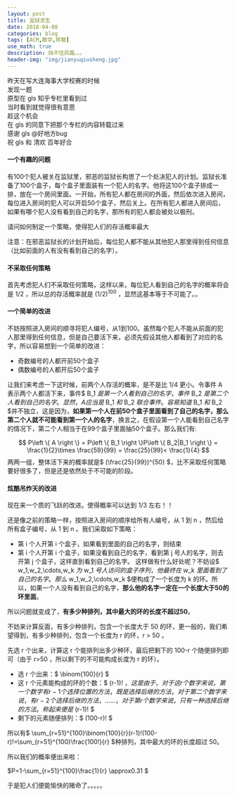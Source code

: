 ```yaml
---
layout: post
title: 监狱求生
date: 2018-04-08
categories: blog
tags: [ACM,数学,转载]
use_math: true
description: 挡不住风霜。。。
header-img: "img/jianyuqiusheng.jpg"
---
```


昨天在写大连海事大学校赛的时候<br>
发现一题<br>
原型在 gls 知乎专栏里看到过<br>
当时看到就觉得很有意思<br>
趁这个机会<br>
在 gls 的同意下把那个专栏的内容转载过来<br>
感谢 gls @好地方bug<br>
祝 gls 和 清欢 百年好合<br>



#### 一个有趣的问题
有100个犯人被关在监狱里，邪恶的监狱长构思了一个处决犯人的计划。监狱长准备了100个盒子，每个盒子里面装有一个犯人的名字。他将这100个盒子排成一排，放在一个房间里面。一开始，所有犯人都在房间的外面，然后依次进入房间，每位进入房间的犯人可以开启50个盒子，然后关上。在所有犯人都进入房间后，如果有哪个犯人没有看到自己的名字，那所有的犯人都会被处以极刑。

请问如何制定一个策略，使得犯人们的存活概率最大

注意：在邪恶监狱长的计划开始后，每位犯人都不能从其他犯人那里得到任何信息（比如前面的人有没有看到自己的名字）。




#### 不采取任何策略
首先考虑犯人们不采取任何策略，这样以来，每位犯人看到自己的名字的概率将会是 1/2 ，所以总的存活概率就是 $(1/2)^{100}$ ，显然这基本等于不可能了。。




#### 一个简单的改进
不妨按照进入房间的顺寻将犯人编号，从1到100。虽然每个犯人不能从前面的犯人那里得到任何信息，但是自己要活下来，必须先假设其他人都看到了对应的名字，所以容易想到一个简单的改进：

- 奇数编号的人都开前50个盒子
- 偶数编号的人都开后50个盒子

让我们来考虑一下这时候，前两个人存活的概率，是不是比 1/4 更小。令事件 A 表示两个人都活下来，事件$ B_1 $是第一个人看到自己的名字，事件$ B_2 $是第二个人看到自己的名字。显然， A 应当是$ B_1 $和$ B_2 $联合事件。容易知道$ B_1 $和$ B_2 $并不独立，这是因为，**如果第一个人在前50个盒子里面看到了自己的名字，那么第二个人就不可能看到第一个人的名字**，换言之，在假设第一个人能看到自己名字的情况下，第二个人相当于在99个盒子里面抽50个盒子。那么我们有:

$$
P\left \{ A \right \} = P\left \{ B_1 \right \}P\left \{ B_2|B_1 \right \} = \frac{1}{2}\times \frac{59}{99} = \frac{25}{99}< \frac{1}{4}
$$
两两一组，整体活下来的概率就是$ (\frac{25}{99})^{50} $，比不采取任何策略要好很多了，但是还是依然处于不可能的阶段。




#### 炫酷吊炸天的改进
现在来一个质的飞跃的改进。使得概率可以达到 1/3 左右！！

还是像之前的策略一样，按照进入房间的顺序给所有人编号，从 1 到 n ，然后给所有盒子编号，从 1 到 n 。我们采取如下策略：

- 第 i 个人开第 i 个盒子，如果看到里面的自己的名字，则结束
- 第 i 个人开第 i 个盒子，如果没看到自己的名字，看到第 j 号人的名字，则去开第 j 个盒子，这样直到看到自己的名字。
这样做有什么好处呢？不妨设$ w_1,w_2,\cdots,w_k $为$ w_1 $号人访问的盒子序列，他最终在$ w_k $里面看到了自己的名字。那么$ w_1,w_2,\cdots,w_k $便构成了一个长度为 k 的环。所以，如果一个人没有看到自己的名字，**那么他的名字一定在一个长度大于50的环里面**。

所以问题就变成了，**有多少种排列，其中最大的环的长度不超过50**。

不妨来计算反面，有多少种排列，包含一个长度大于 50 的环，更一般的，我们希望得到，有多少种排列，包含一个长度为 r 的环，r > 50 。

先选 r 个出来，计算这 r 个能排列出多少种环，最后把剩下的 100-r 个随便排列即可（由于 r>50 ，所以剩下的不可能构成长度为 r 的环）。
- 选 r 个出来：$ \binom{100}{r} $
- 这 r 个元素能构成的环的个数：$ (r-1)! $，这是由于，对于这 r 个数字来说，第一个数字有 r-1 个选择位置的方法，既是选择后继的方法，对于第二个数字来说，有 r-2 个选择后继的方法，……，对于第 r 个数字来说，只有一种选择后继的方法。称起来便是$ (r-1)! $
- 剩下的元素随便排列：$ (100-r)! $

所以有$ \sum_{r=51}^{100}\binom{100}{r}(r-1)!(100-r)!=\sum_{r=51}^{100}\frac{100!}{r} $种排列，其中最大的环的长度超过 50。

所以我们的概率便出来啦：

$P=1-\sum_{r=51}^{100}\frac{1}{r} \approx0.31 $

于是犯人们便能愉快的赌命了。。。。。
